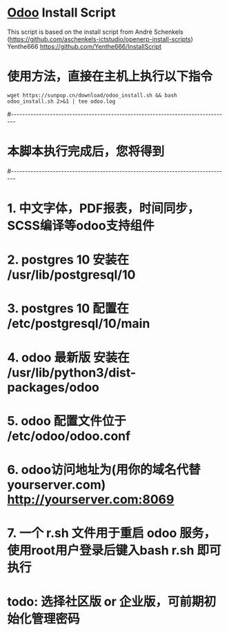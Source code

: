 # [Odoo](https://www.odoo.com "Odoo's Homepage") Install Script

This script is based on the install script from
André Schenkels (https://github.com/aschenkels-ictstudio/openerp-install-scripts)
Yenthe666 https://github.com/Yenthe666/InstallScript

# 使用方法，直接在主机上执行以下指令
```
wget https://sunpop.cn/download/odoo_install.sh && bash odoo_install.sh 2>&1 | tee odoo.log
```

#-------------------------------------------------------------------------------
# 本脚本执行完成后，您将得到
#-------------------------------------------------------------------------------
# 1. 中文字体，PDF报表，时间同步，SCSS编译等odoo支持组件
# 2. postgres 10 安装在 /usr/lib/postgresql/10
# 3. postgres 10 配置在 /etc/postgresql/10/main
# 4. odoo 最新版 安装在 /usr/lib/python3/dist-packages/odoo
# 5. odoo 配置文件位于 /etc/odoo/odoo.conf
# 6. odoo访问地址为(用你的域名代替 yourserver.com) http://yourserver.com:8069
# 7. 一个 r.sh 文件用于重启 odoo 服务，使用root用户登录后键入bash r.sh 即可执行
# todo: 选择社区版 or 企业版，可前期初始化管理密码